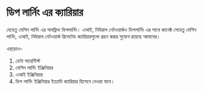# ডিপ লার্নিং এর ক্যারিয়ার

যেহেতু মেশিন লার্নিং এর সাবফ্লিড ডিপলার্নিং। এআই, নিউরাল নেটওয়ার্কও ডিপলার্নিং এর সাথে কানেক্ট সেহেতু মেশিন লার্নিং, এআই, নিউরাল নেটওয়ার্ক রিলেটেড ক্যারিয়ারগুলো গ্রহন করার সুযোগ রয়েছে আমাদের। 

এছাড়াও- 

1. ডেটা সায়েন্টিস্ট 
2. মেশিন লার্নিং ইঞ্জিনিয়ার 
3. এআই ইঞ্জিনিয়ার 
4. ডিপ লার্নিং ইঞ্জিনিয়ার ইত্যাদি ক্যারিয়ার হিসেবে নেওয়া যাবে।

